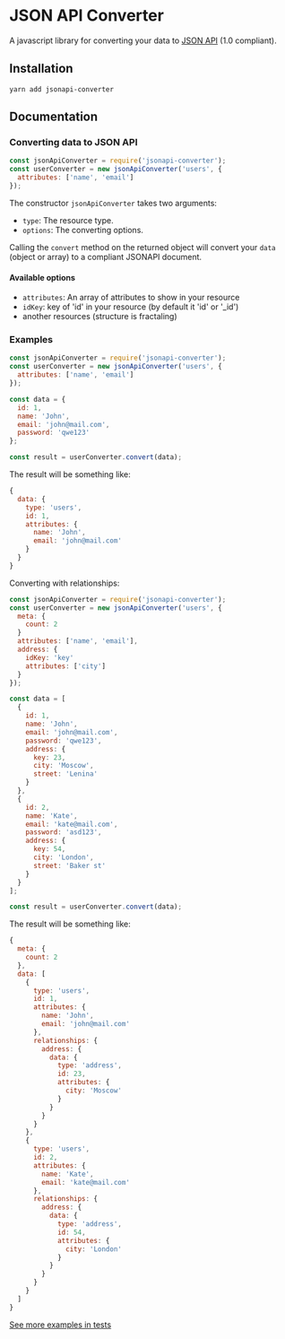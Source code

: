 # JSON API Converter

A javascript library for converting your data to [JSON
API](http://jsonapi.org) (1.0 compliant).

## Installation
`yarn add jsonapi-converter`

## Documentation

### Converting data to JSON API
```javascript
const jsonApiConverter = require('jsonapi-converter');
const userConverter = new jsonApiConverter('users', {
  attributes: ['name', 'email']
});
```

The constructor `jsonApiConverter` takes two arguments:
- `type`: The resource type.
- `options`: The converting options.

Calling the `convert` method on the returned object will convert your `data` (object or array) to a compliant JSONAPI document.

#### Available options
- `attributes`: An array of attributes to show in your resource
- `idKey`: key of 'id' in your resource (by default it 'id' or '_id')
- another resources (structure is fractaling)

### Examples

```javascript
const jsonApiConverter = require('jsonapi-converter');
const userConverter = new jsonApiConverter('users', {
  attributes: ['name', 'email']
});

const data = {
  id: 1,
  name: 'John',
  email: 'john@mail.com',
  password: 'qwe123'
};

const result = userConverter.convert(data);
```

The result will be something like:

```javascript
{
  data: {
    type: 'users',
    id: 1,
    attributes: {
      name: 'John',
      email: 'john@mail.com'
    }
  }
}
```

Converting with relationships:
```javascript
const jsonApiConverter = require('jsonapi-converter');
const userConverter = new jsonApiConverter('users', {
  meta: {
    count: 2
  }
  attributes: ['name', 'email'],
  address: {
    idKey: 'key'
    attributes: ['city']
  }
});

const data = [
  {
    id: 1,
    name: 'John',
    email: 'john@mail.com',
    password: 'qwe123',
    address: {
      key: 23,
      city: 'Moscow',
      street: 'Lenina'
    }
  },
  {
    id: 2,
    name: 'Kate',
    email: 'kate@mail.com',
    password: 'asd123',
    address: {
      key: 54,
      city: 'London',
      street: 'Baker st'
    }
  }
];

const result = userConverter.convert(data);
```

The result will be something like:

```javascript
{
  meta: {
    count: 2
  },
  data: [
    {
      type: 'users',
      id: 1,
      attributes: {
        name: 'John',
        email: 'john@mail.com'
      },
      relationships: {
        address: {
          data: {
            type: 'address',
            id: 23,
            attributes: {
              city: 'Moscow'
            }
          }
        }
      }
    },
    {
      type: 'users',
      id: 2,
      attributes: {
        name: 'Kate',
        email: 'kate@mail.com'
      },
      relationships: {
        address: {
          data: {
            type: 'address',
            id: 54,
            attributes: {
              city: 'London'
            }
          }
        }
      }
    }
  ]
}
```

[See more examples in tests](https://github.com/kirillurgant/jsonapi-converter/blob/master/tests/index.test.js)